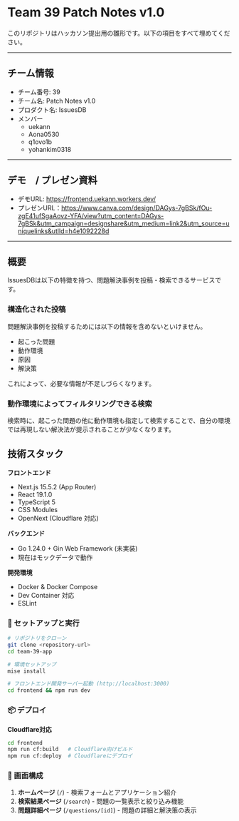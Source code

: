 # Team 39 Patch Notes v1.0

このリポジトリはハッカソン提出用の雛形です。以下の項目をすべて埋めてください。

---

## チーム情報
- チーム番号: 39
- チーム名: Patch Notes v1.0
- プロダクト名: IssuesDB
- メンバー
   - uekann
   - Aona0530
   - q1ovo1b
   - yohankim0318

---

## デモ　/ プレゼン資料
- デモURL: https://frontend.uekann.workers.dev/
- プレゼンURL：https://www.canva.com/design/DAGys-7gBSk/fOu-zgE41ufSgaAovz-YFA/view?utm_content=DAGys-7gBSk&utm_campaign=designshare&utm_medium=link2&utm_source=uniquelinks&utlId=h4e1092228d

---

## 概要

IssuesDBは以下の特徴を持つ、問題解決事例を投稿・検索できるサービスです。

### 構造化された投稿

問題解決事例を投稿するためには以下の情報を含めないといけません。

- 起こった問題
- 動作環境
- 原因
- 解決策

これによって、必要な情報が不足しづらくなります。

### 動作環境によってフィルタリングできる検索

検索時に、起こった問題の他に動作環境も指定して検索することで、自分の環境では再現しない解決法が提示されることが少なくなります。


## 技術スタック

**フロントエンド**
- Next.js 15.5.2 (App Router)
- React 19.1.0
- TypeScript 5
- CSS Modules
- OpenNext (Cloudflare 対応)

**バックエンド**
- Go 1.24.0 + Gin Web Framework (未実装)
- 現在はモックデータで動作

**開発環境**
- Docker & Docker Compose
- Dev Container 対応
- ESLint

### 🚀 セットアップと実行

```bash
# リポジトリをクローン
git clone <repository-url>
cd team-39-app

# 環境セットアップ
mise install

# フロントエンド開発サーバー起動 (http://localhost:3000)
cd frontend && npm run dev
```

### 📦 デプロイ

**Cloudflare対応**
```bash
cd frontend
npm run cf:build   # Cloudflare向けビルド
npm run cf:deploy  # Cloudflareにデプロイ
```

### 🎨 画面構成

1. **ホームページ** (`/`) - 検索フォームとアプリケーション紹介
2. **検索結果ページ** (`/search`) - 問題の一覧表示と絞り込み機能
3. **問題詳細ページ** (`/questions/[id]`) - 問題の詳細と解決策の表示



